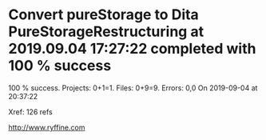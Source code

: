 # Convert pureStorage to Dita PureStorageRestructuring at 2019.09.04 17:27:22 completed with 100 % success

100 % success. Projects: 0+1=1.  Files: 0+9=9. Errors: 0,0  On 2019-09-04 at 20:37:22

Xref: 126 refs



http://www.ryffine.com
